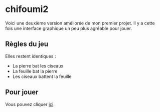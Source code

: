 # chifoumi2

Voici une deuxième version améliorée de mon premier projet.
Il y a cette fois une interface graphique un peu plus agréable pour jouer.

## Règles du jeu

Elles restent identiques : 
* La pierre bat les ciseaux
* La feuille bat la pierre
* Les ciseaux battent la feuille

## Pour jouer

Vous pouvez cliquer [ici](https://thomaspanier.github.io/chifoumi2/).
